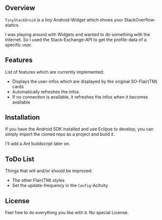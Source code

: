 ## Overview ##
`TinyStackDroid` is a tiny Android-Widget which shows your StackOverflow-statics.

I was playing around with Widgets and wanted to do something with the Internet.
So I used the Stack-Exchange-API to get the profile-data of a specific user.

## Features ##
List of features which are currently implemented:

* Displays the user-infos which are displayed by the original SO-Flair(TM) cards
* Automatically refreshes the infos.
* If no connection is available, it refreshes the infos when it becomes available

## Installation ##
If you have the Android SDK installed and use Eclipse to develop, you can simply
import the cloned repo as a project and build it.

I'll add a Ant buildscript later on.

## ToDo List ##
Things that will and/or should be improved:

* The other Flair(TM) styles
* Set the update-frequency in the `Config`-Acitvity

## License ##
Feel free to do everything you like with it. No special License.